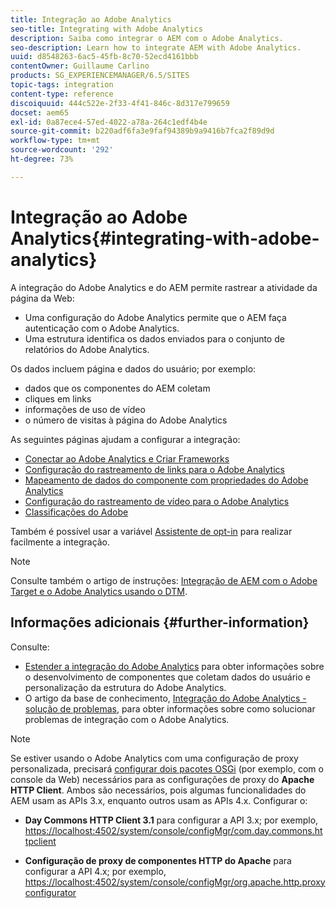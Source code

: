 ```yaml
---
title: Integração ao Adobe Analytics
seo-title: Integrating with Adobe Analytics
description: Saiba como integrar o AEM com o Adobe Analytics.
seo-description: Learn how to integrate AEM with Adobe Analytics.
uuid: d8548263-6ac5-45fb-8c70-52ecd4161bbb
contentOwner: Guillaume Carlino
products: SG_EXPERIENCEMANAGER/6.5/SITES
topic-tags: integration
content-type: reference
discoiquuid: 444c522e-2f33-4f41-846c-8d317e799659
docset: aem65
exl-id: 0a87ece4-57ed-4022-a78a-264c1edf4b4e
source-git-commit: b220adf6fa3e9faf94389b9a9416b7fca2f89d9d
workflow-type: tm+mt
source-wordcount: '292'
ht-degree: 73%

---
```


# Integração ao Adobe Analytics{#integrating-with-adobe-analytics}

A integração do Adobe Analytics e do AEM permite rastrear a atividade da página da Web:

* Uma configuração do Adobe Analytics permite que o AEM faça autenticação com o Adobe Analytics.
* Uma estrutura identifica os dados enviados para o conjunto de relatórios do Adobe Analytics.

Os dados incluem página e dados do usuário; por exemplo:

* dados que os componentes do AEM coletam
* cliques em links
* informações de uso de vídeo
* o número de visitas à página do Adobe Analytics

As seguintes páginas ajudam a configurar a integração:

* [Conectar ao Adobe Analytics e Criar Frameworks](/help/sites-administering/adobeanalytics-connect.md)
* [Configuração do rastreamento de links para o Adobe Analytics](/help/sites-administering/adobeanalytics-link.md)
* [Mapeamento de dados do componente com propriedades do Adobe Analytics](/help/sites-administering/adobeanalytics-mapping.md)
* [Configuração do rastreamento de vídeo para o Adobe Analytics](/help/sites-administering/adobeanalytics-video.md)
* [Classificações do Adobe](/help/sites-administering/adobeanalytics-classifications.md)

Também é possível usar a variável [Assistente de opt-in](/help/sites-administering/opt-in.md) para realizar facilmente a integração.

>[!NOTE]
>
>Consulte também o artigo de instruções: [Integração de AEM com o Adobe Target e o Adobe Analytics usando o DTM](https://helpx.adobe.com/experience-manager/using/integrate-digital-marketing-solutions.html).

## Informações adicionais {#further-information}

Consulte:

* [Estender a integração do Adobe Analytics](/help/sites-developing/extending-analytics.md) para obter informações sobre o desenvolvimento de componentes que coletam dados do usuário e personalização da estrutura do Adobe Analytics.
* O artigo da base de conhecimento, [Integração do Adobe Analytics - solução de problemas](https://helpx.adobe.com/br/experience-manager/kb/sitecatalystintegrationtroubleshooting.html), para obter informações sobre como solucionar problemas de integração com o Adobe Analytics.

>[!NOTE]
>
>Se estiver usando o Adobe Analytics com uma configuração de proxy personalizada, precisará [configurar dois pacotes OSGi](/help/sites-deploying/configuring-osgi.md) (por exemplo, com o console da Web) necessários para as configurações de proxy do **Apache HTTP Client**. Ambos são necessários, pois algumas funcionalidades do AEM usam as APIs 3.x, enquanto outros usam as APIs 4.x. Configurar o:
>
>* **Day Commons HTTP Client 3.1** para configurar a API 3.x;
   >  por exemplo, [https://localhost:4502/system/console/configMgr/com.day.commons.httpclient](https://localhost:4502/system/console/configMgr/com.day.commons.httpclient)
>
>* **Configuração de proxy de componentes HTTP do Apache** para configurar a API 4.x;
   >  por exemplo, [https://localhost:4502/system/console/configMgr/org.apache.http.proxyconfigurator](https://localhost:4502/system/console/configMgr/org.apache.http.proxyconfigurator)
>

